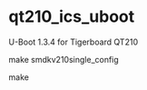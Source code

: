 qt210_ics_uboot
===============

U-Boot 1.3.4 for Tigerboard QT210

make smdkv210single_config

make

